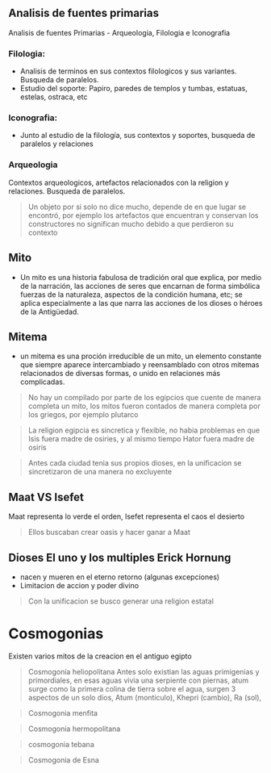 ## Analisis de fuentes primarias
Analisis de fuentes Primarias - Arqueologia, Filologia e Iconografia

### Filologia:
 - Analisis de terminos en sus contextos filologicos y sus variantes. Busqueda de paralelos.
 - Estudio del soporte: Papiro, paredes de templos y tumbas, estatuas, estelas, ostraca, etc
### Iconografia:
- Junto al estudio de la filología, sus contextos y soportes, busqueda de paralelos y relaciones
### Arqueologia
Contextos arqueologicos, artefactos relacionados con la religion y relaciones. Busqueda de paralelos.

> Un objeto por si solo no dice mucho, depende de en que lugar se encontró, por ejemplo los artefactos que encuentran y conservan los constructores no significan mucho debido a que perdieron su contexto

## Mito
- Un mito es una historia fabulosa de tradición oral que explica, por medio de la narración, las acciones de seres que encarnan de forma simbólica fuerzas de la naturaleza, aspectos de la condición humana, etc; se aplica especialmente a las que narra las acciones de los dioses o héroes de la Antigüedad.
## Mitema
- un mitema es una proción irreducible de un mito, un elemento constante que siempre aparece intercambiado y reensamblado con otros mitemas relacionados de diversas formas, o unido en relaciones más complicadas.
> No hay un compilado por parte de los egipcios que cuente de manera completa un mito, los mitos fueron contados de manera completa por los griegos, por ejemplo plutarco

> La religion egipcia es sincretica y flexible, no habia problemas en que Isis fuera madre de osiries, y al mismo tiempo Hator fuera madre de osiris

> Antes cada ciudad tenia sus propios dioses, en la unificacion se sincretizaron de una manera no excluyente

## Maat VS Isefet
Maat representa lo verde el orden, Isefet representa el caos el desierto

> Ellos buscaban crear oasis y hacer ganar a Maat

## Dioses El uno y los multiples Erick Hornung
- nacen y mueren en el eterno retorno (algunas excepciones)
- Limitacion de accion y poder divino
> Con la unificacion se busco generar una religion estatal


# Cosmogonias
Existen varios mitos de la creacion en el antiguo egipto
> Cosmogonía heliopolitana
> Antes solo existian las aguas primigenias y primordiales, en esas aguas vivia una serpiente con piernas, atum surge como la primera colina de tierra sobre el agua, surgen 3 aspectos de un solo dios, Atum (monticulo), Khepri (cambio), Ra (sol), 

> Cosmogonia menfita

> Cosmogonia hermopolitana

> cosmogonia tebana

> Cosmogonia de Esna